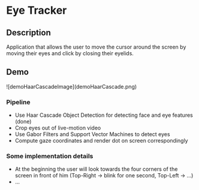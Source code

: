 <h1>Eye Tracker</h1>
<h2>Description</h2>
<p>
  Application that allows the user to move the cursor around the screen
   by moving their eyes and click by closing their eyelids.
</p>

<h2>Demo</h2>
![demoHaarCascadeImage](demoHaarCascade.png)

<h3>Pipeline</h3>
<ul>
<li>Use Haar Cascade Object Detection for detecting face and eye features (done)</li>
<li>Crop eyes out of live-motion video</li>
<li>Use Gabor Filters and Support Vector Machines to detect eyes</li>
<li>Compute gaze coordinates and render dot on screen correspondingly</li>
</ul>

<h3>Some implementation details</h3>
<ul>
<li>At the beginning the user will look towards the four corners of the screen in front of him (Top-Right -> blink for one second, Top-Left -> ...)</li>
<li>...</li>
</ul>

